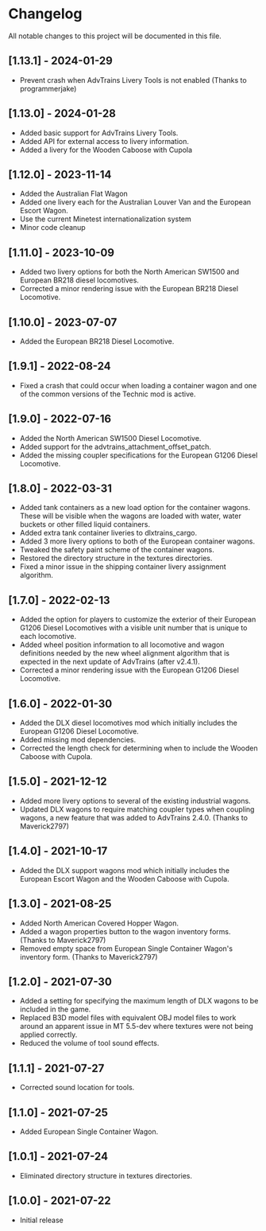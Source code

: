 # Changelog

All notable changes to this project will be documented in this file.

## [1.13.1] - 2024-01-29
 - Prevent crash when AdvTrains Livery Tools is not enabled (Thanks to programmerjake)
## [1.13.0] - 2024-01-28
 - Added basic support for AdvTrains Livery Tools.
 - Added API for external access to livery information.
 - Added a livery for the Wooden Caboose with Cupola
## [1.12.0] - 2023-11-14
 - Added the Australian Flat Wagon
 - Added one livery each for the Australian Louver Van and the European Escort Wagon.
 - Use the current Minetest internationalization system
 - Minor code cleanup
## [1.11.0] - 2023-10-09
 - Added two livery options for both the North American SW1500 and European BR218 diesel locomotives.
 - Corrected a minor rendering issue with the European BR218 Diesel Locomotive.
## [1.10.0] - 2023-07-07
 - Added the European BR218 Diesel Locomotive.
## [1.9.1] - 2022-08-24
 - Fixed a crash that could occur when loading a container wagon and one of the common versions of the Technic mod is active.
## [1.9.0] - 2022-07-16
 - Added the North American SW1500 Diesel Locomotive.
 - Added support for the advtrains_attachment_offset_patch.
 - Added the missing coupler specifications for the European G1206 Diesel Locomotive.
## [1.8.0] - 2022-03-31
 - Added tank containers as a new load option for the container wagons.  These will be visible when the wagons are loaded with water, water buckets or other filled liquid containers.
 - Added extra tank container liveries to dlxtrains_cargo.
 - Added 3 more livery options to both of the European container wagons.
 - Tweaked the safety paint scheme of the container wagons.
 - Restored the directory structure in the textures directories.
 - Fixed a minor issue in the shipping container livery assignment algorithm.
## [1.7.0] - 2022-02-13
 - Added the option for players to customize the exterior of their European G1206 Diesel Locomotives with a visible unit number that is unique to each locomotive.
 - Added wheel position information to all locomotive and wagon definitions needed by the new wheel alignment algorithm that is expected in the next update of AdvTrains (after v2.4.1).
 - Corrected a minor rendering issue with the European G1206 Diesel Locomotive.
## [1.6.0] - 2022-01-30
 - Added the DLX diesel locomotives mod which initially includes the European G1206 Diesel Locomotive.
 - Added missing mod dependencies.
 - Corrected the length check for determining when to include the Wooden Caboose with Cupola.
## [1.5.0] - 2021-12-12
 - Added more livery options to several of the existing industrial wagons.
 - Updated DLX wagons to require matching coupler types when coupling wagons, a new feature that was added to AdvTrains 2.4.0.  (Thanks to Maverick2797)

## [1.4.0] - 2021-10-17
 - Added the DLX support wagons mod which initially includes the European Escort Wagon and the Wooden Caboose with Cupola.

## [1.3.0] - 2021-08-25
 - Added North American Covered Hopper Wagon.
 - Added a wagon properties button to the wagon inventory forms.  (Thanks to Maverick2797)
 - Removed empty space from European Single Container Wagon's inventory form.  (Thanks to Maverick2797)

## [1.2.0] - 2021-07-30

- Added a setting for specifying the maximum length of DLX wagons to be included in the game.
- Replaced B3D model files with equivalent OBJ model files to work around an apparent issue in MT 5.5-dev where textures were not being applied correctly.
- Reduced the volume of tool sound effects.

## [1.1.1] - 2021-07-27

- Corrected sound location for tools.

## [1.1.0] - 2021-07-25

- Added European Single Container Wagon.

## [1.0.1] - 2021-07-24

- Eliminated directory structure in textures directories.

## [1.0.0] - 2021-07-22

- Initial release

